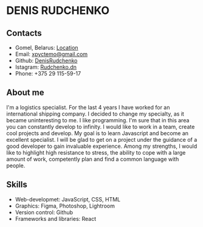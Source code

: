 # DENIS RUDCHENKO
## Contacts 
* Gomel, Belarus: [Location](https://www.google.com/maps/place/%D0%93%D0%BE%D0%BC%D0%B5%D0%BB%D1%8C/@52.425014,30.9509094,12z/data=!3m1!4b1!4m5!3m4!1s0x46d4699b50faf1a5:0x5ecca30fd2361396!8m2!3d52.4313388!4d30.99367)
* Email: xpyctemo@gmail.com
* Github: [DenisRudchenko](https://github.com/DenisRudchenko)
* Istagram: [Rudchenko.dn](https://www.instagram.com/rudchenko.dn/)
* Phone: +375 29 115-59-17 
## About me 
I'm a logistics specialist. For the last 4 years I have worked for an international shipping company. I decided to change my specialty, as it became uninteresting to me. I like programming. I'm sure that in this area you can constantly develop to infinity. I would like to work in a team, create cool projects and develop. My goal is to learn Javascript and become an excellent specialist. I will be glad to get on a project under the guidance of a good developer to gain invaluable experience. Among my strengths, I would like to highlight high resistance to stress, the ability to cope with a large amount of work, competently plan and find a common language with people.
## Skills
* Web-developmet: JavaScript, CSS, HTML
* Graphics: Figma, Photoshop, Lightroom
* Version control: Github
* Frameworks and libraries: React
